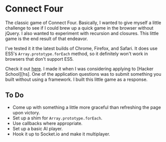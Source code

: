 # Connect Four

The classic game of Connect Four. Basically, I wanted to give myself a little challenge to see if I could brew up a quick game in the browser without jQuery. I also wanted to experiment with recursion and closures. This little game is the end result of that endeavor.

I've tested it it the latest builds of Chrome, Firefox, and Safari. It does use ES5's `Array.prototype.forEach` method, so it definitely won't work in browsers that don't support ES5.

Check it out [here](http://stevekinney.github.com/connect-four). I made it when I was considering applying to [Hacker School][hs]. One of the application questions was to submit something you built without using a framework. I built this little game as a response.

## To Do

* Come up with something a little more graceful than refreshing the page upon victory.
* Set up a shim for `Array.prototype.forEach`.
* Use callbacks where appropriate.
* Set up a basic AI player.
* Hook it up to Socket.io and make it multiplayer.
